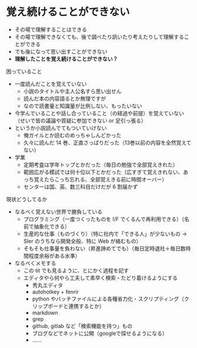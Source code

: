# 覚え続けることができない
- その場で理解することはできる
- その場で理解できなくても、後で調べたり訊いたり考えたりして理解することができる
- でも後になって思い出すことができない
- **理解したことを覚え続けることができない？**

困っていること

- 一度読んだことを覚えていない
  - 小説のタイトルや主人公名すら思い出せん
  - 読んだ本の内容語るとか無理ですが
  - なので読書量と知識量が比例しない、もったいない
- 今学んでいることや話し合っていること（の経過や前提）を覚えていない（せいで皆の議論や質疑に参加できない or 足引っ張る）
- というか小説読んでてもついていけない
  - 俺ガイルとか読むのめっちゃしんどかった
  - 久々に読んだ 14 巻、正直さっぱりだった（13巻以前の内容を全然覚えてない）
- 学業
  - 定期考査は学年トップとかだった（毎日の勉強で全部覚えきれた）
  - 範囲広がる模試では何十位以下とかだった（広すぎて覚えきれない、あっち覚えたらこっち忘れる、全部覚えきる前に時間オーバー）
  - センターは国、英、数三科目だけだが 6 割届かず

現状どうしてるか

- なるべく覚えない世界で勝負している
  - プログラミング（一度つくったものを I/F でくるんで再利用できる）（名前で抽象化できる）
  - 生産的な仕事（ものづくり）（特に社内で「できる人」が少ないもの → SIer のうちなら開発全般、特に Web が絡むもの）
  - そもそも仕事量を負わない（昇進諦めてでも）（毎日定時退社＋毎日数時間程度余裕がある水準）
- なるべくメモする
  - この tit でも見るように、とにかく過程を記す
  - エディタやら何やら工夫して素早く検索・たどり着けるようにする
    - 秀丸エディタ
    - autohotkey + fenrir
    - python やバッチファイルによる各種省力化・スクリプティング（クリップボードと連携するとか）
    - markdown
    - grep
    - github, gitlab など「検索機能を持つ」もの
    - ブログなどでネットに公開（googleで探せるようになる）
    - ……

